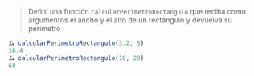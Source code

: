 > Definí una función `calcularPerimetroRectangulo` que reciba como argumentos el ancho y el alto de un rectángulo y devuelva su perímetro
>
```javascript
ム calcularPerimetroRectangulo(3.2, 5)
16.4
ム calcularPerimetroRectangulo(10, 20)
60
```